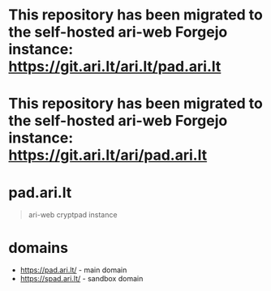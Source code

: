# This repository has been migrated to the self-hosted ari-web Forgejo instance: <https://git.ari.lt/ari.lt/pad.ari.lt>
# This repository has been migrated to the self-hosted ari-web Forgejo instance: <https://git.ari.lt/ari/pad.ari.lt>
# pad.ari.lt

> ari-web cryptpad instance

# domains

- <https://pad.ari.lt/> - main domain
- <https://spad.ari.lt/> - sandbox domain

